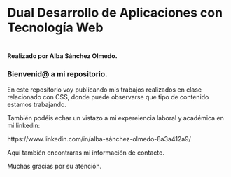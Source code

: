 <head>
  <h1>Dual Desarrollo de Aplicaciones con Tecnología Web<h1>
  <h4>Realizado por Alba Sánchez Olmedo.</h4>  
</head>
<body>
  <h3>Bienvenid@ a mi repositorio.</h3>
  <p>En este repositorio voy publicando mis trabajos realizados en clase relacionado con CSS, donde puede observarse que tipo de contenido estamos trabajando.</p>
  <p>También podéis echar un vistazo a mi expereiencia laboral y académica en mi linkedin:</p>
  <href>https://www.linkedin.com/in/alba-sánchez-olmedo-8a3a412a9/</href>
  <p>Aquí también encontraras mi información de contacto.</p>
  <p>Muchas gracias por su atención.</p>
</body>
